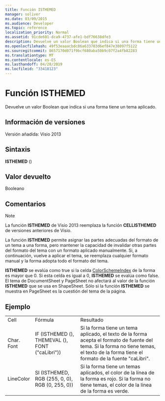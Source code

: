 ```yaml
---
title: Función ISTHEMED
manager: soliver
ms.date: 03/09/2015
ms.audience: Developer
ms.topic: reference
localization_priority: Normal
ms.assetid: 91cde601-dca9-4737-afe1-bdf76638dfe3
description: Devuelve un valor Boolean que indica si una forma tiene un tema aplicado.
ms.openlocfilehash: 49f53eaaacbdc86a633703d6ef847e38097f5122
ms.sourcegitcommit: 8657170d071f9bcf680aba50b9c07f2a4fb82283
ms.translationtype: MT
ms.contentlocale: es-ES
ms.lasthandoff: 04/28/2019
ms.locfileid: "33418123"
---
```

# <a name="isthemed-function"></a>Función ISTHEMED

Devuelve un valor Boolean que indica si una forma tiene un tema aplicado. 
  
## <a name="version-information"></a>Información de versiones

Versión añadida: Visio 2013
 
  
## <a name="syntax"></a>Sintaxis

 **ISTHEMED** ()
  
## <a name="return-value"></a>Valor devuelto

Booleano
  
## <a name="remarks"></a>Comentarios

> [!NOTE]
> La función **ISTHEMED** de Visio 2013 reemplaza la función **CELLISTHEMED** de versiones anteriores de Visio. 
  
La función **ISTHEMED** permite asignar las partes adecuadas del formato de un tema a una forma, pero mantener la capacidad de invalidar otras partes del formato del tema con un formato aplicado manualmente. Si, a continuación, vuelve a aplicar el tema, se reemplaza cualquier formato manual y la forma adopta todo el formato del tema. 
  
 **ISTHEMED** se evalúa como true si la celda [ColorSchemeIndex](colorschemeindex-cell-theme-properties-section.md) de la forma es mayor que 0. Si esta celda es igual a 0, **ISTHEMED** se evalúa como false. El tema de DocumentSheet y PageSheet no afectará al valor de la función **ISTHEMED** que se usa en ShapeSheet. Sólo si la función **ISTHEMED** se muestra en PageSheet es la cuestión del tema de la página. 
  
## <a name="example"></a>Ejemplo

||||
|:-----|:-----|:-----|
|Cell  <br/> |Fórmula  <br/> |Resultado  <br/> |
|Char. Font  <br/> |IF (ISTHEMED (), THEMEVAL (), FONT ("caLibri"))  <br/> |Si la forma tiene un tema aplicado, el texto de la forma acepta el formato de fuente del tema. Si la forma no tiene temas, el texto de la forma tiene el formato de la fuente "caLibri".  <br/> |
|LineColor  <br/> |SI (ISTHEMED, RGB (255, 0, 0), RGB (0, 255, 0))  <br/> |Si la forma tiene un temas aplicados, el color de la línea de la forma es rojo. Si la forma no tiene temas, el color de la línea de la forma es verde.  <br/> |
   

